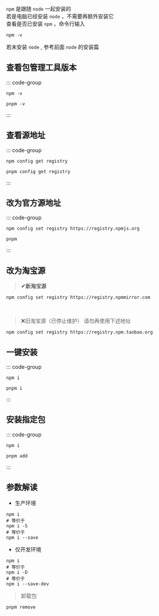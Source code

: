 

`npm` 是跟随 `node` 一起安装的  
若是电脑已经安装 `node` ，不需要再额外安装它  
查看是否已安装 `npm` ，命令行输入  
```shell
npm -v
```
若未安装 `node` , 参考前面 `node` 的安装篇


## 查看包管理工具版本
::: code-group


```shell [npm]
npm -v
```

```shell [pnpm]
pnpm -v
```

:::


## 查看源地址

::: code-group


```shell [npm]
npm config get registry
```

```shell [pnpm]
pnpm config get registry
```

:::


## 改为官方源地址



::: code-group


```shell
npm config set registry https://registry.npmjs.org
```

```shell [pnpm]
pnpm
```

:::


## 改为淘宝源

> **✔新淘宝源**

```shell
npm config set registry https://registry.npmmirror.com
```
<br/>

> ❌旧淘宝源（已停止维护） <Badge type='danger'>请勿再使用下述地址</Badge>

```shell
npm config set registry https://registry.npm.taobao.org
```
## 一键安装


::: code-group


```shell [npm]
npm i 
```

```shell [pnpm]
pnpm i 
```

:::

## 安装指定包

::: code-group


```shell [npm]
npm i 
```

```shell [pnpm]
pnpm add  
```

:::

## 参数解读

- 生产环境

```shell
npm i 
# 等价于
npm i -S
# 等价于
npm i --save
```
- 仅开发环境

```shell
npm i 
# 等价于
npm i -D
# 等价于
npm i --save-dev
```

> 卸载包

```shell
pnpm remove
```

